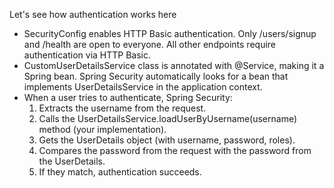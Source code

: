 Let's see how authentication works here

- SecurityConfig enables HTTP Basic authentication. Only /users/signup and /health are open to everyone.
    All other endpoints require authentication via HTTP Basic.
- CustomUserDetailsService class is annotated with @Service, making it a Spring bean.
  Spring Security automatically looks for a bean that implements UserDetailsService in the application context.
- When a user tries to authenticate, Spring Security:
  1. Extracts the username from the request.
  2. Calls the UserDetailsService.loadUserByUsername(username) method (your implementation).
  3. Gets the UserDetails object (with username, password, roles).
  4. Compares the password from the request with the password from the UserDetails.
  5. If they match, authentication succeeds.
